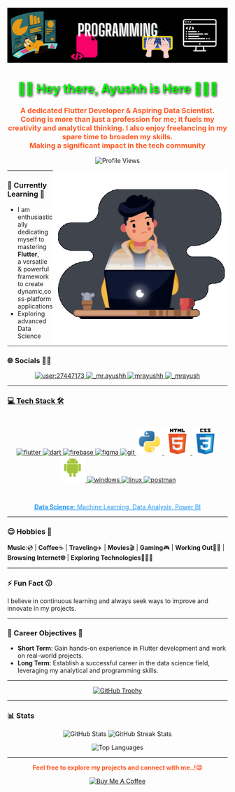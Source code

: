 ![MasterHead](https://github.com/Khuza1ma/Khuza1ma/blob/main/banner.gif)
<h1 align="center" style="color: #00FF00; text-shadow: 2px 2px 5px #000;">👋🏻 Hey there, Ayushh is Here 👨🏻‍💻</h1>
<h3 align="center" style="color: #FF5722;">
   A dedicated Flutter Developer & Aspiring Data Scientist. 
   Coding is more than just a profession for me; it fuels my creativity and analytical thinking. 
   I also enjoy freelancing in my spare time to broaden my skills. <br>
    Making a significant impact in the tech community
</h3>

<p align="center"> 
  <img src="https://komarev.com/ghpvc/?username=mr-ayushh&label=Profile%20views&color=0e75b6&style=flat" alt="Profile Views" /> </p>
      <img align="right" alt="Coding" width="400" src="https://github.com/Khuza1ma/Khuza1ma/blob/main/main.gif">


---

### 🌱 Currently Learning 🚀
- I am enthusiastically dedicating myself to mastering **Flutter**, <br>
   a versatile & powerful framework to create dynamic,coss-platform applications
- Exploring advanced Data Science

---

### 🌐 Socials 🤳🏻
<p align="center">
     </a>
  <a href="https://stackoverflow.com/users/27447173" target="_blank">
    <img src="https://raw.githubusercontent.com/rahuldkjain/github-profile-readme-generator/master/src/images/icons/Social/stack-overflow.svg" alt="user:27447173" height="40" width="40" />
  </a>
  <a href="https://instagram.com/_mr.ayushh" target="_blank">
    <img src="https://raw.githubusercontent.com/rahuldkjain/github-profile-readme-generator/master/src/images/icons/Social/instagram.svg" alt="_mr.ayushh" height="40" width="40" />
  </a>

  </a>
  <a href="https://linkedin.com/in/mrayushh" target="_blank">
    <img src="https://raw.githubusercontent.com/rahuldkjain/github-profile-readme-generator/master/src/images/icons/Social/linked-in-alt.svg" alt="mrayushh" height="40" width="40" />
  <a href="https://twitter.com/_mrayushh" target="_blank">
    <img src="https://raw.githubusercontent.com/rahuldkjain/github-profile-readme-generator/master/src/images/icons/Social/twitter.svg" alt="_mrayush" height="40" width="40" />
</p>

---

### 💻 Tech Stack 🛠️
<br>
<p align="center"> 
  <a href="https://flutter.dev" target="_blank" rel="noreferrer"> 
    <img src="https://www.vectorlogo.zone/logos/flutterio/flutterio-icon.svg" alt="flutter" width="60" height="60"/> 
  </a>
  <a href="https://dart.dev" target="_blank" rel="noreferrer"> 
    <img src="https://www.vectorlogo.zone/logos/dartlang/dartlang-icon.svg" alt="dart" width="60" height="60"/> 
  </a>
     <a href="https://firebase.google.com/" target="_blank" rel="noreferrer"> 
    <img src="https://www.vectorlogo.zone/logos/firebase/firebase-icon.svg" alt="firebase" width="60" height="60"/> 
  </a>
   <a href="https://www.figma.com/" target="_blank" rel="noreferrer"> 
    <img src="https://www.vectorlogo.zone/logos/figma/figma-icon.svg" alt="figma" width="60" height="60"/> 
  </a>
     <a href="https://git-scm.com/" target="_blank" rel="noreferrer"> 
    <img src="https://www.vectorlogo.zone/logos/git-scm/git-scm-icon.svg" alt="git" width="60" height="60"/> 
  </a>
  <a href="https://www.python.org" target="_blank" rel="noreferrer"> 
    <img src="https://raw.githubusercontent.com/devicons/devicon/master/icons/python/python-original.svg" alt="python" width="60" height="60"/> 
  </a>
  <a href="https://www.w3.org/html/" target="_blank" rel="noreferrer"> 
    <img src="https://raw.githubusercontent.com/devicons/devicon/master/icons/html5/html5-original-wordmark.svg" alt="html5" width="60" height="60"/> 
  </a>
  <a href="https://www.w3schools.com/css/" target="_blank" rel="noreferrer"> 
    <img src="https://raw.githubusercontent.com/devicons/devicon/master/icons/css3/css3-original-wordmark.svg" alt="css3" width="60" height="60"/> 
  </a>
   <a href="https://developer.android.com" target="_blank" rel="noreferrer"> 
    <img src="https://raw.githubusercontent.com/devicons/devicon/master/icons/android/android-original-wordmark.svg" alt="android" width="60" height="60"/> 
  </a>
  <a href="https://www.microsoft.com/en-us/windows" target="_blank" rel="noreferrer"> 
    <img src="https://www.vectorlogo.zone/logos/microsoft/microsoft-icon.svg" alt="windows" width="60" height="60"/>
  </a>
  <a href="https://www.linux.org/" target="_blank" rel="noreferrer"> 
    <img src="https://www.vectorlogo.zone/logos/linux/linux-icon.svg" alt="linux" width="60" height="60"/> 
  </a>
  <a href="https://www.postman.com/" target="_blank" rel="noreferrer"> 
    <img src="https://www.vectorlogo.zone/logos/getpostman/getpostman-icon.svg" alt="postman" width="60" height="60"/> 
  </a>
</p>
<br>
<p align="center" style="color: #2196F3;">
  <u><strong>Data Science</strong>: Machine Learning, Data Analysis, Power BI</u>
</p>

---

### 😌 Hobbies 🥰
 **Music**:💿  |  **Coffee**☕  |   **Traveling**✈️  |   **Movies**🎬  |   **Gaming**🎮  |   **Working Out**🏋🏻   |  **Browsing Internet🌐**  |  **Exploring Technologies👨🏻‍💻**

---

### ⚡ Fun Fact 😗
I believe in continuous learning and always seek ways to improve and innovate in my projects.

---

### 🎯 Career Objectives 🎢
- **Short Term**: Gain hands-on experience in Flutter development and work on real-world projects.
- **Long Term**: Establish a successful career in the data science field, leveraging my analytical and programming skills.

---

<p align="center"> 
  <a href="https://github.com/ryo-ma/github-profile-trophy">
    <img src="https://github-profile-trophy.vercel.app/?username=mr-ayushh" alt="GitHub Trophy" />
  </a> 
</p>

---

### 📊 Stats 
<p align="center">
  <img src="https://github-readme-stats.vercel.app/api?username=mr-ayushh&show_icons=true&theme=radical" alt="GitHub Stats" height="180px" />
     <img src="https://github-readme-streak-stats.herokuapp.com/?user=mr-ayushh&theme=radical" alt="GitHub Streak Stats" height="180px" />
</p>

<p align="center">  <img src="https://github-readme-stats.vercel.app/api/top-langs/?username=mr-ayushh&layout=compact&theme=radical" alt="Top Languages" height="180px" />

</p>

---

<p align="center" style="color: #FF5722; animation: glow 1.5s infinite alternate;">
  <strong>Feel free to explore my projects and connect with me..!😉</strong>
</p>

<p align="center">
  <a href="https://www.buymeacoffee.com/mrayushh" target="_blank">
    <img src="https://cdn.buymeacoffee.com/buttons/v2/default-yellow.png" alt="Buy Me A Coffee" width="217" height="60" />
  </a>
</p>
